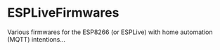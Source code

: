 # ESPLiveFirmwares
Various firmwares for the ESP8266 (or ESPLive) with home automation (MQTT) intentions...
